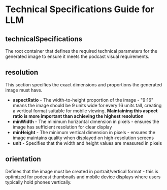 # Technical Specifications Guide for LLM

## technicalSpecifications
The root container that defines the required technical parameters for the generated image to ensure it meets the podcast visual requirements.

## resolution
This section specifies the exact dimensions and proportions the generated image must have.

* **aspectRatio** - The width-to-height proportion of the image - "9:16" means the image should be 9 units wide for every 16 units tall, creating a vertical format suitable for mobile viewing. **Maintaining this aspect ratio is more important than achieving the highest resolution**
* **minWidth** - The minimum horizontal dimension in pixels - ensures the image has sufficient resolution for clear display
* **minHeight** - The minimum vertical dimension in pixels - ensures the image maintains quality when displayed on high-resolution screens
* **unit** - Specifies that the width and height values are measured in pixels

## orientation
Defines that the image must be created in portrait/vertical format - this is optimized for podcast thumbnails and mobile device displays where users typically hold phones vertically.